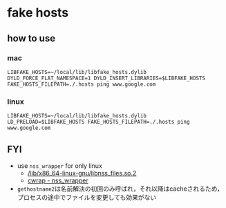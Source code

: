 # fake hosts

## how to use
### mac
```
LIBFAKE_HOSTS=~/local/lib/libfake_hosts.dylib
DYLD_FORCE_FLAT_NAMESPACE=1 DYLD_INSERT_LIBRARIES=$LIBFAKE_HOSTS FAKE_HOSTS_FILEPATH=./.hosts ping www.google.com
```

### linux
```
LIBFAKE_HOSTS=~/local/lib/libfake_hosts.dylib
LD_PRELOAD=$LIBFAKE_HOSTS FAKE_HOSTS_FILEPATH=./.hosts ping www.google.com
```

## FYI
* use `nss_wrapper` for only linux
  * [/lib/x86\_64\-linux\-gnu/libnss\_files\.so\.2]( https://unix.stackexchange.com/questions/57459/how-can-i-override-the-etc-hosts-file-at-user-level )
  * [cwrap \- nss\_wrapper]( https://cwrap.org/nss_wrapper.html )
* `gethostname2`は名前解決の初回のみ呼ばれ，それ以降はcacheされるため，プロセスの途中でファイルを変更しても効果がない
